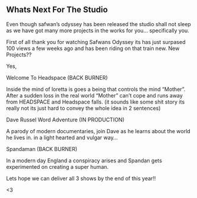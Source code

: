 ## Whats Next For The Studio



Even though safwan’s odyssey has been released the studio shall not sleep as we have got many more projects in the works for you… specifically you.

First of all thank you for watching Safwans Odyssey its has just surpased 100 views a few weeks ago and has been riding on that train new.
New Projects??

Yes,

Welcome To Headspace (BACK BURNER)

Inside the mind of loretta is goes a being that controls the mind “Mother”. After a sudden loss in the real world “Mother” can’t cope and runs away from HEADSPACE and Headspace falls. (it sounds like some shit story its really not its just hard to convey the whole idea in 2 sentences)

Dave Russel Word Adventure (IN PRODUCTION)

A parody of modern documentaries, join Dave as he learns about the world he lives in. in a light hearted and vulgar way…

Spandaman (BACK BURNER)

In a modern day England a conspiracy arises and Spandan gets experimented on creating a super human.

Lets hope we can deliver all 3 shows by the end of this year!!

<3
